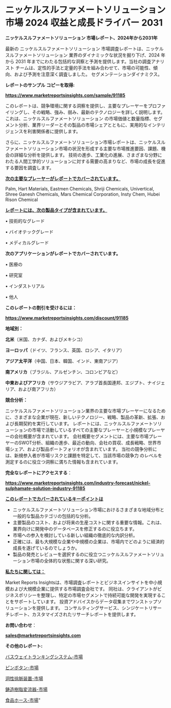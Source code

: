 # ニッケルスルファメートソリューション 市場 2024 収益と成長ドライバー 2031

<strong>ニッケルスルファメートソリューション 市場レポート、2024年から2031年</strong>

最新の ニッケルスルファメートソリューション 市場調査レポートは、ニッケルスルファメートソリューション 業界のダイナミックな状況を掘り下げ、2024 年から 2031 年までにわたる包括的な洞察と予測を提供します。当社の調査アナリスト チームは、定性的手法と定量的手法を組み合わせて、市場の可能性、傾向、および予測を注意深く調査しました。 セグメンテーションダイナミクス。



<strong>レポートのサンプル コピーを取得:</strong> <a href=https://www.marketreportsinsights.com/sample/91185>

<strong><u>https://www.marketreportsinsights.com/sample/91185</u></strong></a>

このレポートは、競争環境に関する洞察を提供し、主要なプレーヤーをプロファイリングし、その戦略、強み、弱み、最新のテクノロジーを詳しく説明します。 これは、ニッケルスルファメートソリューション の市場価値と数量指標、セグメント分析、業界リーダーとその製品の市場シェアとともに、実用的なインテリジェンスを利害関係者に提供します。

さらに、ニッケルスルファメートソリューション市場レポートは、ニッケルスルファメートソリューション市場の状況を形成する主要な市場推進要因、課題、機会の詳細な分析を提供します。 技術の進歩、工業化の進展、さまざまな分野にわたる人間工学的ソリューションに対する需要の高まりなど、市場の成長を促進する要因を調査します。



<strong><u>次の主要なプレーヤーがレポートでカバーされています。</u></strong>

Palm, Hart Materials, Eastmen Chemicals, Shriji Chemicals, Univertical, Shree Ganesh Chemicals, Mars Chemical Corporation, Insty Chem, Hubei Rison Chemical



<strong><u><b>レポートには、次の製品タイプが含まれています。</b></u></strong>

• 技術的なグレード

• バイオテックグレード

• メディカルグレード



<strong><b>次のアプリケーションがレポートでカバーされています。</b></strong>

• 医療の

• 研究室

• インダストリアル

• 他人



<strong><b>このレポートの割引を受けるには：</b></strong><a href=https://www.marketreportsinsights.com/discount/91185>

<strong><u>https://www.marketreportsinsights.com/discount/91185</u></strong></a>



<strong>地域別：</strong>



<strong>北米</strong>（米国、カナダ、およびメキシコ）



<strong>ヨーロッパ</strong>（ドイツ、フランス、英国、ロシア、イタリア）



<strong>アジア太平洋</strong>（中国、日本、韓国、インド、東南アジア）



<strong>南アメリカ</strong>（ブラジル、アルゼンチン、コロンビアなど）



<strong>中東およびアフリカ</strong>（サウジアラビア、アラブ首長国連邦、エジプト、ナイジェリア、および南アフリカ）



<strong>競合分析：</strong>

ニッケルスルファメートソリューション業界の主要な市場プレーヤーになるために、さまざまな企業が現在、新しいテクノロジー、戦略、製品の革新、拡張、および長期契約を実行しています。 レポートには、ニッケルスルファメートソリューションの市場で活動しているすべての主要なプレーヤーと小規模なプレーヤーの会社概要が含まれています。 会社概要セグメントには、主要な市場プレーヤーのSWOT分析、組織の進歩、最近の動向、会社の買収、成長戦略、世界市場シェア、および製品ポートフォリオが含まれています。 当社の競争分析には、新規参入者が市場リスクと課題を特定して、当該市場の競争力 のレベルを測定するのに役立つ洞察に満ちた情報も含まれています。



<strong>完全なレポートにアクセスする</strong>：

<a href=https://www.marketreportsinsights.com/industry-forecast/nickel-sulphamate-solution-industry-91185>

<strong><u>https://www.marketreportsinsights.com/industry-forecast/nickel-sulphamate-solution-industry-91185</u></strong></a>



<strong><u><b>このレポートでカバーされているキーポイントは</b></u></strong>
<ul>
  <li>ニッケルスルファメートソリューション市場におけるさまざまな地域分布と一般的な製品カテゴリの包括的な分析。</li>
  <li>主要製品のコスト、および将来の生産コストに関する重要な情報。これは、業界向けに開発中のデータベースを修正するのに役立ちます。</li>
  <li>市場への参入を検討している新しい組織の徹底的な内訳分析。</li>
  <li>正確には、最も大規模な企業や中規模の企業は、市場内でどのように経済的成長を遂げているのでしょうか。</li>
  <li>製品の発売とレビューを選択するのに役立つニッケルスルファメートソリューション市場の全体的な状態に関する深い研究。</li>
</ul>


<strong><u><b>私たちに関しては：</b></u></strong>

Market Reports Insightsは、市場調査レポートとビジネスインサイトを中小規模および大規模企業に提供する市場調査会社です。 同社は、クライアントがビジネスポリシーを整理し、特定の市場セグメントで持続可能な開発を実現することをサポートしています。 投資アドバイスからデータ収集までワンストップソリューションを提供します。 コンサルティングサービス、シンジケートリサーチレポート、カスタマイズされたリサーチレポートを提供します。



<strong><b>お問い合わせ</b></strong>：

<a href=mailto:sales@marketreportsinsights.com>

<strong><u>sales@marketreportsinsights.com</u></strong></a>



<strong>その他のレポート:</strong>

<a href=https://www.linkedin.com/pulse/バスウェイトランキングシステム-市場-2030-年までの需要に焦点を当てた-zly1f/>バスウェイトランキングシステム-市場</a>

<a href=https://www.linkedin.com/pulse/ピンボタン-市場-2023-新興市場-将来の動向と市場需要-2030-trend-titans-360-analysis-sttof/>ピンボタン-市場</a>

<a href=https://www.linkedin.com/pulse/洞性徐脈装置-市場-2023-収益と成長ドライバー-2030-data-dive-discoveries-24-analysis-iyhgf/>洞性徐脈装置-市場</a>

<a href=https://www.linkedin.com/pulse/鋳造樹脂変流器-市場-2023-収益と成長ドライバー-2030-trend-tracking-toolbox-24-analysis-w5nxf/>鋳造樹脂変流器-市場</a>

<a href=https://www.linkedin.com/pulse/食品ホース-市場-2023-推進要因と成長機会-2030-consumer-connection-collective-360-lrd4f/>食品ホース-市場</a>"
